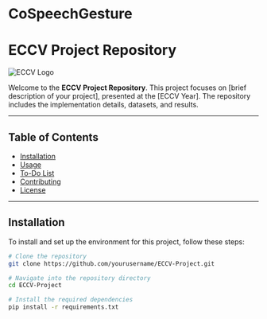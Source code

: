 # CoSpeechGesture

# ECCV Project Repository

![ECCV Logo]([https://yourimageurl.com/logo.png](https://imgs.search.brave.com/hj3HLWzgXHEmAiZz95LFF8AkuA-bGAPo3WbwyZBDJuc/rs:fit:500:0:0:0/g:ce/aHR0cHM6Ly9lY2N2/LmVjdmEubmV0L3N0/YXRpYy9jb3JlL2lt/Zy9lY2N2LW5hdmJh/ci1sb2dvLnN2Zw))

Welcome to the **ECCV Project Repository**. This project focuses on [brief description of your project], presented at the [ECCV Year]. The repository includes the implementation details, datasets, and results.

---

## Table of Contents
- [Installation](#installation)
- [Usage](#usage)
- [To-Do List](#to-do-list)
- [Contributing](#contributing)
- [License](#license)

---

## Installation

To install and set up the environment for this project, follow these steps:

```bash
# Clone the repository
git clone https://github.com/yourusername/ECCV-Project.git

# Navigate into the repository directory
cd ECCV-Project

# Install the required dependencies
pip install -r requirements.txt
